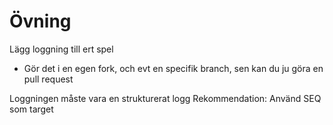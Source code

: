 # Övning
Lägg loggning till ert spel

* Gör det i en egen fork, och evt en specifik branch, sen kan du ju göra en pull request

Loggningen måste vara en strukturerat logg
Rekommendation: Använd SEQ som target
